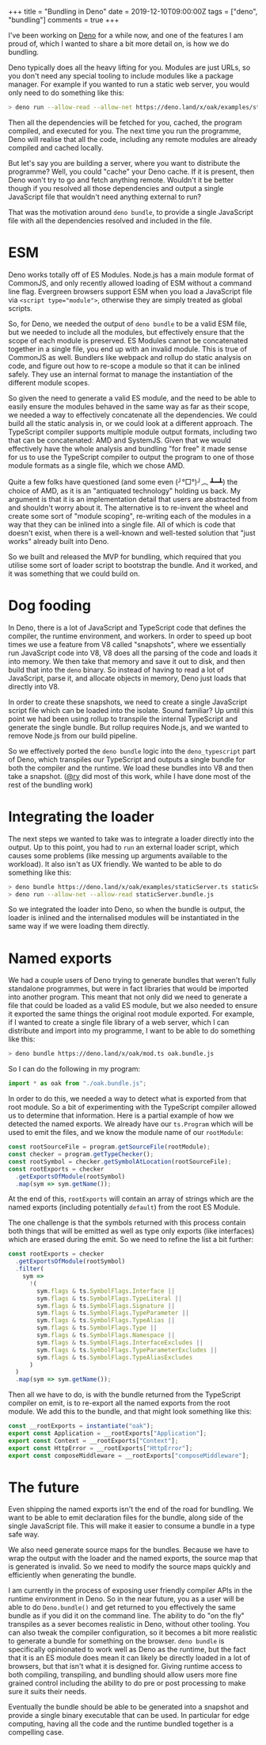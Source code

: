 +++
title = "Bundling in Deno"
date = 2019-12-10T09:00:00Z
tags = ["deno", "bundling"]
comments = true
+++

I've been working on [Deno](https://deno.land/) for a while now, and one of the features I am proud of, which I wanted to share a bit more detail on, is how we do bundling.

Deno typically does all the heavy lifting for you.  Modules are just URLs, so you don't need any special tooling to include modules like a package manager. For example if you wanted to run a static web server, you would only need to do something like this:

```sh
> deno run --allow-read --allow-net https://deno.land/x/oak/examples/staticServer.ts
```

Then all the dependencies will be fetched for you, cached, the program compiled, and executed for you.  The next time you run the programme, Deno will realise that all the code, including any remote modules are already compiled and cached locally.

But let's say you are building a server, where you want to distribute the programme?  Well, you could "cache" your Deno cache.  If it is present, then Deno won't try to go and fetch anything remote.  Wouldn't it be better though if you resolved all those dependencies and output a single JavaScript file that wouldn't need anything external to run?

That was the motivation around `deno bundle`, to provide a single JavaScript file with all the dependencies resolved and included in the file.

# ESM

Deno works totally off of ES Modules.  Node.js has a main module format of CommonJS, and only recently allowed loading of ESM without a command line flag.  Evergreen browsers support ESM when you load a JavaScript file via `<script type="module">`, otherwise they are simply treated as global scripts.

So, for Deno, we needed the output of `deno bundle` to be a valid ESM file, but we needed to include all the modules, but effectively ensure that the scope of each module is preserved.  ES Modules cannot be concatenated together in a single file, you end up with an invalid module.  This is true of CommonJS as well.  Bundlers like webpack and rollup do static analysis on code, and figure out how to re-scope a module so that it can be inlined safely.  They use an internal format to manage the instantiation of the different module scopes.

So given the need to generate a valid ES module, and the need to be able to easily ensure the modules behaved in the same way as far as their scope, we needed a way to effectively concatenate all the dependencies.  We could build all the static analysis in, or we could look at a different approach.  The TypeScript compiler supports multiple module output formats, including two that can be concatenated: AMD and SystemJS.  Given that we would effectively have the whole analysis and bundling "for free" it made sense for us to use the TypeScript compiler to output the program to one of those module formats as a single file, which we chose AMD.

Quite a few folks have questioned (and some even (╯°□°)╯︵ ┻━┻) the choice of AMD, as it is an "antiquated technology" holding us back.  My argument is that it is an implementation detail that users are abstracted from and shouldn't worry about it.  The alternative is to re-invent the wheel and create some sort of "module scoping", re-writing each of the modules in a way that they can be inlined into a single file.  All of which is code that doesn't exist, when there is a well-known and well-tested solution that "just works" already built into Deno.

So we built and released the MVP for bundling, which required that you utilise some sort of loader script to bootstrap the bundle.  And it worked, and it was something that we could build on.

# Dog fooding

In Deno, there is a lot of JavaScript and TypeScript code that defines the compiler, the runtime environment, and workers.  In order to speed up boot times we use a feature from V8 called "snapshots", where we essentially run JavaScript code into V8, V8 does all the parsing of the code and loads it into memory.  We then take that memory and save it out to disk, and then build that into the `deno` binary.  So instead of having to read a lot of JavaScript, parse it, and allocate objects in memory, Deno just loads that directly into V8.

In order to create these snapshots, we need to create a single JavaScript script file which can be loaded into the isolate.  Sound familiar?  Up until this point we had been using rollup to transpile the internal TypeScript and generate the single bundle.  But rollup requires Node.js, and we wanted to remove Node.js from our build pipeline.

So we effectively ported the `deno bundle` logic into the `deno_typescript` part of Deno, which transpiles our TypeScript and outputs a single bundle for both the compiler and the runtime.  We load these bundles into V8 and then take a snapshot. ([@ry](https://github.com/ry/) did most of this work, while I have done most of the rest of the bundling work)

# Integrating the loader

The next steps we wanted to take was to integrate a loader directly into the output.  Up to this point, you had to `run` an external loader script, which causes some problems (like messing up arguments available to the workload).  It also isn't as UX friendly.  We wanted to be able to do something like this:

```sh
> deno bundle https://deno.land/x/oak/examples/staticServer.ts staticServer.bundle.js
> deno run --allow-net --allow-read staticServer.bundle.js
```

So we integrated the loader into Deno, so when the bundle is output, the loader is inlined and the internalised modules will be instantiated in the same way if we were loading them directly.

# Named exports

We had a couple users of Deno trying to generate bundles that weren't fully standalone programmes, but were in fact libraries that would be imported into another program.  This meant that not only did we need to generate a file that could be loaded as a valid ES module, but we also needed to ensure it exported the same things the original root module exported.  For example, if I wanted to create a single file library of a web server, which I can distribute and import into my programme, I want to be able to do something like this:

```sh
> deno bundle https://deno.land/x/oak/mod.ts oak.bundle.js
```

So I can do the following in my program:

```ts
import * as oak from "./oak.bundle.js";
```

In order to do this, we needed a way to detect what is exported from that root module.  So a bit of experimenting with the TypeScript compiler allowed us to determine that information.  Here is a partial example of how we detected the named exports.  We already have our `ts.Program` which will be used to emit the files, and we know the module name of our `rootModule`:

```ts
const rootSourceFile = program.getSourceFile(rootModule);
const checker = program.getTypeChecker();
const rootSymbol = checker.getSymbolAtLocation(rootSourceFile);
const rootExports = checker
  .getExportsOfModule(rootSymbol)
  .map(sym => sym.getName());
```

At the end of this, `rootExports` will contain an array of strings which are the named exports (including potentially `default`) from the root ES Module.

The one challenge is that the symbols returned with this process contain both things that will be emitted as well as type only exports (like interfaces) which are erased during the emit.  So we need to refine the list a bit further:

```ts
const rootExports = checker
  .getExportsOfModule(rootSymbol)
  .filter(
    sym =>
      !(
        sym.flags & ts.SymbolFlags.Interface ||
        sym.flags & ts.SymbolFlags.TypeLiteral ||
        sym.flags & ts.SymbolFlags.Signature ||
        sym.flags & ts.SymbolFlags.TypeParameter ||
        sym.flags & ts.SymbolFlags.TypeAlias ||
        sym.flags & ts.SymbolFlags.Type ||
        sym.flags & ts.SymbolFlags.Namespace ||
        sym.flags & ts.SymbolFlags.InterfaceExcludes ||
        sym.flags & ts.SymbolFlags.TypeParameterExcludes ||
        sym.flags & ts.SymbolFlags.TypeAliasExcludes
      )
  )
  .map(sym => sym.getName());
```

Then all we have to do, is with the bundle returned from the TypeScript compiler on emit, is to re-export all the named exports from the root module.  We add this to the bundle, and that might look something like this:

```ts
const __rootExports = instantiate("oak");
export const Application = __rootExports["Application"];
export const Context = __rootExports["Context"];
export const HttpError = __rootExports["HttpError"];
export const composeMiddleware = __rootExports["composeMiddleware"];
```

# The future

Even shipping the named exports isn't the end of the road for bundling.  We want to be able to emit declaration files for the bundle, along side of the single JavaScript file.  This will make it easier to consume a bundle in a type safe way.

We also need generate source maps for the bundles.  Because we have to wrap the output with the loader and the named exports, the source map that is generated is invalid.  So we need to modify the source maps quickly and efficiently when generating the bundle.

I am currently in the process of exposing user friendly compiler APIs in the runtime environment in Deno.  So in the near future, you as a user will be able to do `Deno.bundle()` and get returned to you effectively the same bundle as if you did it on the command line.  The ability to do "on the fly" transpiles as a sever becomes realistic in Deno, without other tooling.  You can also tweak the compiler configuration, so it becomes a bit more realistic to generate a bundle for something on the browser.  `deno bundle` is specifically opinionated to work well as Deno as the runtime, but the fact that it is an ES module does mean it can likely be directly loaded in a lot of browsers, but that isn't what it is designed for.  Giving runtime access to both compiling, transpiling, and bundling should allow users more fine grained control including the ability to do pre or post processing to make sure it suits their needs.

Eventually the bundle should be able to be generated into a snapshot and provide a single binary executable that can be used.  In particular for edge computing, having all the code and the runtime bundled together is a compelling case.